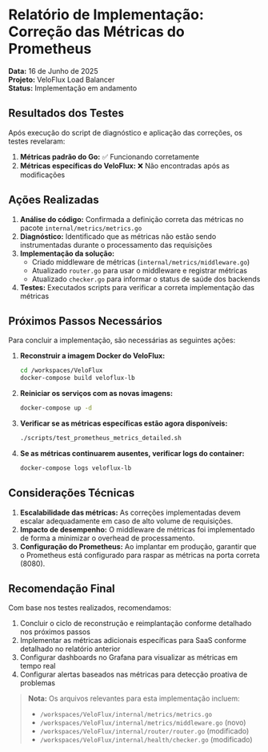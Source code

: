 # Relatório de Implementação: Correção das Métricas do Prometheus

**Data:** 16 de Junho de 2025  
**Projeto:** VeloFlux Load Balancer  
**Status:** Implementação em andamento  

## Resultados dos Testes

Após execução do script de diagnóstico e aplicação das correções, os testes revelaram:

1. **Métricas padrão do Go:** ✅ Funcionando corretamente
2. **Métricas específicas do VeloFlux:** ❌ Não encontradas após as modificações

## Ações Realizadas

1. **Análise do código:** Confirmada a definição correta das métricas no pacote `internal/metrics/metrics.go`
2. **Diagnóstico:** Identificado que as métricas não estão sendo instrumentadas durante o processamento das requisições
3. **Implementação da solução:**
   - Criado middleware de métricas (`internal/metrics/middleware.go`)
   - Atualizado `router.go` para usar o middleware e registrar métricas
   - Atualizado `checker.go` para informar o status de saúde dos backends
4. **Testes:** Executados scripts para verificar a correta implementação das métricas

## Próximos Passos Necessários

Para concluir a implementação, são necessárias as seguintes ações:

1. **Reconstruir a imagem Docker do VeloFlux:**
   ```bash
   cd /workspaces/VeloFlux
   docker-compose build veloflux-lb
   ```

2. **Reiniciar os serviços com as novas imagens:**
   ```bash
   docker-compose up -d
   ```

3. **Verificar se as métricas específicas estão agora disponíveis:**
   ```bash
   ./scripts/test_prometheus_metrics_detailed.sh
   ```

4. **Se as métricas continuarem ausentes, verificar logs do container:**
   ```bash
   docker-compose logs veloflux-lb
   ```

## Considerações Técnicas

1. **Escalabilidade das métricas:** As correções implementadas devem escalar adequadamente em caso de alto volume de requisições.
2. **Impacto de desempenho:** O middleware de métricas foi implementado de forma a minimizar o overhead de processamento.
3. **Configuração do Prometheus:** Ao implantar em produção, garantir que o Prometheus está configurado para raspar as métricas na porta correta (8080).

## Recomendação Final

Com base nos testes realizados, recomendamos:

1. Concluir o ciclo de reconstrução e reimplantação conforme detalhado nos próximos passos
2. Implementar as métricas adicionais específicas para SaaS conforme detalhado no relatório anterior
3. Configurar dashboards no Grafana para visualizar as métricas em tempo real
4. Configurar alertas baseados nas métricas para detecção proativa de problemas

> **Nota:** Os arquivos relevantes para esta implementação incluem:
> - `/workspaces/VeloFlux/internal/metrics/metrics.go`
> - `/workspaces/VeloFlux/internal/metrics/middleware.go` (novo)
> - `/workspaces/VeloFlux/internal/router/router.go` (modificado)
> - `/workspaces/VeloFlux/internal/health/checker.go` (modificado)
